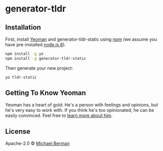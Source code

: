 # generator-tldr

## Installation

First, install [Yeoman](http://yeoman.io) and generator-tldr-static using [npm](https://www.npmjs.com/) (we assume you have pre-installed [node.js 6](https://nodejs.org/)).

```bash
npm install -g yo
npm install -g generator-tldr-static
```

Then generate your new project:

```bash
yo tldr-static
```

## Getting To Know Yeoman

Yeoman has a heart of gold. He&#39;s a person with feelings and opinions, but he&#39;s very easy to work with. If you think he&#39;s too opinionated, he can be easily convinced. Feel free to [learn more about him](http://yeoman.io/).

## License

Apache-2.0 © [Michael Berman](http://scripti.st)
